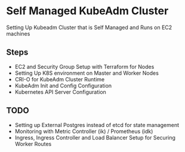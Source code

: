 # Self Managed KubeAdm Cluster

Setting Up Kubeadm Cluster that is Self Managed and Runs on EC2 machines

## Steps

- EC2 and Security Group Setup with Terraform for Nodes
- Setting Up K8S environment on Master and Worker Nodes
- CRI-O for KubeAdm Cluster Runtime
- KubeAdm Init and Config Configuration
- Kubernetes API Server Configuration

## TODO

- Setting up External Postgres instead of etcd for state management
- Monitoring with Metric Controller (ik) / Prometheus (idk)
- Ingress, Ingress Controller and Load Balancer Setup for Securing Worker Routes
